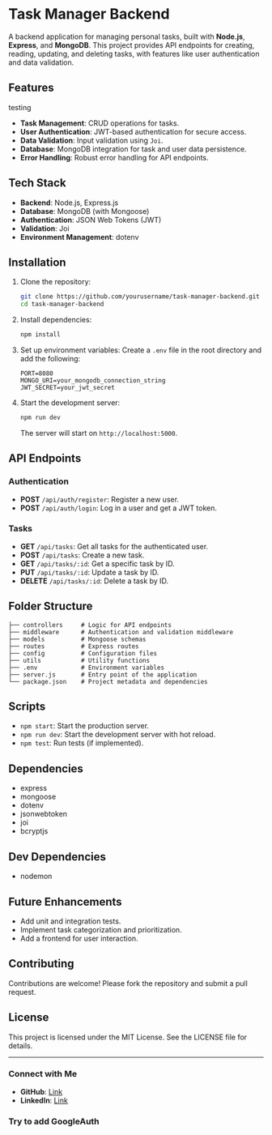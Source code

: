 # Task Manager Backend

A backend application for managing personal tasks, built with **Node.js**, **Express**, and **MongoDB**. This project provides API endpoints for creating, reading, updating, and deleting tasks, with features like user authentication and data validation.

## Features
testing 
- **Task Management**: CRUD operations for tasks.
- **User Authentication**: JWT-based authentication for secure access.
- **Data Validation**: Input validation using `Joi`.
- **Database**: MongoDB integration for task and user data persistence.
- **Error Handling**: Robust error handling for API endpoints.

## Tech Stack

- **Backend**: Node.js, Express.js
- **Database**: MongoDB (with Mongoose)
- **Authentication**: JSON Web Tokens (JWT)
- **Validation**: Joi
- **Environment Management**: dotenv

## Installation

1. Clone the repository:
   ```bash
   git clone https://github.com/yourusername/task-manager-backend.git
   cd task-manager-backend
   ```

2. Install dependencies:
   ```bash
   npm install
   ```

3. Set up environment variables:
   Create a `.env` file in the root directory and add the following:
   ```env
   PORT=8080
   MONGO_URI=your_mongodb_connection_string
   JWT_SECRET=your_jwt_secret
   ```

4. Start the development server:
   ```bash
   npm run dev
   ```

   The server will start on `http://localhost:5000`.

## API Endpoints

### Authentication

- **POST** `/api/auth/register`: Register a new user.
- **POST** `/api/auth/login`: Log in a user and get a JWT token.

### Tasks

- **GET** `/api/tasks`: Get all tasks for the authenticated user.
- **POST** `/api/tasks`: Create a new task.
- **GET** `/api/tasks/:id`: Get a specific task by ID.
- **PUT** `/api/tasks/:id`: Update a task by ID.
- **DELETE** `/api/tasks/:id`: Delete a task by ID.

## Folder Structure

```
├── controllers     # Logic for API endpoints
├── middleware      # Authentication and validation middleware
├── models          # Mongoose schemas
├── routes          # Express routes
├── config          # Configuration files
├── utils           # Utility functions
├── .env            # Environment variables
├── server.js       # Entry point of the application
└── package.json    # Project metadata and dependencies
```

## Scripts

- `npm start`: Start the production server.
- `npm run dev`: Start the development server with hot reload.
- `npm test`: Run tests (if implemented).

## Dependencies

- express
- mongoose
- dotenv
- jsonwebtoken
- joi
- bcryptjs

## Dev Dependencies

- nodemon

## Future Enhancements

- Add unit and integration tests.
- Implement task categorization and prioritization.
- Add a frontend for user interaction.

## Contributing

Contributions are welcome! Please fork the repository and submit a pull request.

## License

This project is licensed under the MIT License. See the LICENSE file for details.

---

### Connect with Me

- **GitHub**: [Link](https://github.com/MadhurChaturvedi)
- **LinkedIn**: [Link](https://linkedin.com/in/madhur-chaturvedi-183a16196)


### Try to add GoogleAuth 
